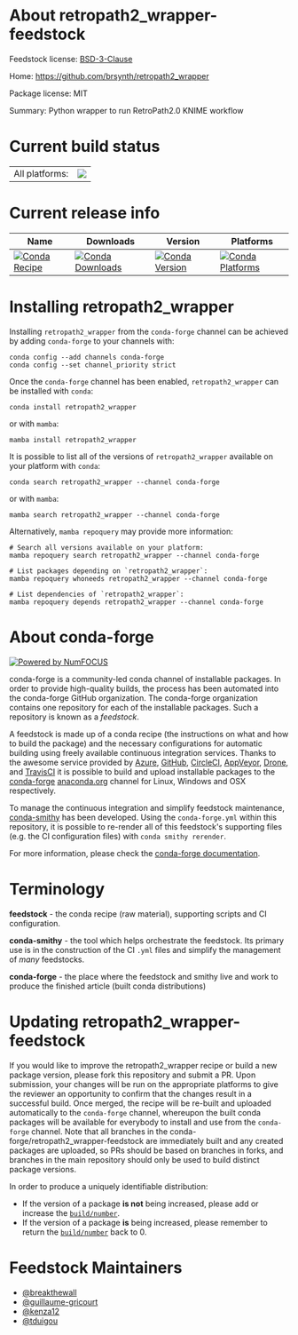 About retropath2_wrapper-feedstock
==================================

Feedstock license: [BSD-3-Clause](https://github.com/conda-forge/retropath2_wrapper-feedstock/blob/main/LICENSE.txt)

Home: https://github.com/brsynth/retropath2_wrapper

Package license: MIT

Summary: Python wrapper to run RetroPath2.0 KNIME workflow

Current build status
====================


<table><tr><td>All platforms:</td>
    <td>
      <a href="https://dev.azure.com/conda-forge/feedstock-builds/_build/latest?definitionId=14199&branchName=main">
        <img src="https://dev.azure.com/conda-forge/feedstock-builds/_apis/build/status/retropath2_wrapper-feedstock?branchName=main">
      </a>
    </td>
  </tr>
</table>

Current release info
====================

| Name | Downloads | Version | Platforms |
| --- | --- | --- | --- |
| [![Conda Recipe](https://img.shields.io/badge/recipe-retropath2__wrapper-green.svg)](https://anaconda.org/conda-forge/retropath2_wrapper) | [![Conda Downloads](https://img.shields.io/conda/dn/conda-forge/retropath2_wrapper.svg)](https://anaconda.org/conda-forge/retropath2_wrapper) | [![Conda Version](https://img.shields.io/conda/vn/conda-forge/retropath2_wrapper.svg)](https://anaconda.org/conda-forge/retropath2_wrapper) | [![Conda Platforms](https://img.shields.io/conda/pn/conda-forge/retropath2_wrapper.svg)](https://anaconda.org/conda-forge/retropath2_wrapper) |

Installing retropath2_wrapper
=============================

Installing `retropath2_wrapper` from the `conda-forge` channel can be achieved by adding `conda-forge` to your channels with:

```
conda config --add channels conda-forge
conda config --set channel_priority strict
```

Once the `conda-forge` channel has been enabled, `retropath2_wrapper` can be installed with `conda`:

```
conda install retropath2_wrapper
```

or with `mamba`:

```
mamba install retropath2_wrapper
```

It is possible to list all of the versions of `retropath2_wrapper` available on your platform with `conda`:

```
conda search retropath2_wrapper --channel conda-forge
```

or with `mamba`:

```
mamba search retropath2_wrapper --channel conda-forge
```

Alternatively, `mamba repoquery` may provide more information:

```
# Search all versions available on your platform:
mamba repoquery search retropath2_wrapper --channel conda-forge

# List packages depending on `retropath2_wrapper`:
mamba repoquery whoneeds retropath2_wrapper --channel conda-forge

# List dependencies of `retropath2_wrapper`:
mamba repoquery depends retropath2_wrapper --channel conda-forge
```


About conda-forge
=================

[![Powered by
NumFOCUS](https://img.shields.io/badge/powered%20by-NumFOCUS-orange.svg?style=flat&colorA=E1523D&colorB=007D8A)](https://numfocus.org)

conda-forge is a community-led conda channel of installable packages.
In order to provide high-quality builds, the process has been automated into the
conda-forge GitHub organization. The conda-forge organization contains one repository
for each of the installable packages. Such a repository is known as a *feedstock*.

A feedstock is made up of a conda recipe (the instructions on what and how to build
the package) and the necessary configurations for automatic building using freely
available continuous integration services. Thanks to the awesome service provided by
[Azure](https://azure.microsoft.com/en-us/services/devops/), [GitHub](https://github.com/),
[CircleCI](https://circleci.com/), [AppVeyor](https://www.appveyor.com/),
[Drone](https://cloud.drone.io/welcome), and [TravisCI](https://travis-ci.com/)
it is possible to build and upload installable packages to the
[conda-forge](https://anaconda.org/conda-forge) [anaconda.org](https://anaconda.org/)
channel for Linux, Windows and OSX respectively.

To manage the continuous integration and simplify feedstock maintenance,
[conda-smithy](https://github.com/conda-forge/conda-smithy) has been developed.
Using the ``conda-forge.yml`` within this repository, it is possible to re-render all of
this feedstock's supporting files (e.g. the CI configuration files) with ``conda smithy rerender``.

For more information, please check the [conda-forge documentation](https://conda-forge.org/docs/).

Terminology
===========

**feedstock** - the conda recipe (raw material), supporting scripts and CI configuration.

**conda-smithy** - the tool which helps orchestrate the feedstock.
                   Its primary use is in the construction of the CI ``.yml`` files
                   and simplify the management of *many* feedstocks.

**conda-forge** - the place where the feedstock and smithy live and work to
                  produce the finished article (built conda distributions)


Updating retropath2_wrapper-feedstock
=====================================

If you would like to improve the retropath2_wrapper recipe or build a new
package version, please fork this repository and submit a PR. Upon submission,
your changes will be run on the appropriate platforms to give the reviewer an
opportunity to confirm that the changes result in a successful build. Once
merged, the recipe will be re-built and uploaded automatically to the
`conda-forge` channel, whereupon the built conda packages will be available for
everybody to install and use from the `conda-forge` channel.
Note that all branches in the conda-forge/retropath2_wrapper-feedstock are
immediately built and any created packages are uploaded, so PRs should be based
on branches in forks, and branches in the main repository should only be used to
build distinct package versions.

In order to produce a uniquely identifiable distribution:
 * If the version of a package **is not** being increased, please add or increase
   the [``build/number``](https://docs.conda.io/projects/conda-build/en/latest/resources/define-metadata.html#build-number-and-string).
 * If the version of a package **is** being increased, please remember to return
   the [``build/number``](https://docs.conda.io/projects/conda-build/en/latest/resources/define-metadata.html#build-number-and-string)
   back to 0.

Feedstock Maintainers
=====================

* [@breakthewall](https://github.com/breakthewall/)
* [@guillaume-gricourt](https://github.com/guillaume-gricourt/)
* [@kenza12](https://github.com/kenza12/)
* [@tduigou](https://github.com/tduigou/)


<!-- dummy commit to enable rerendering -->

